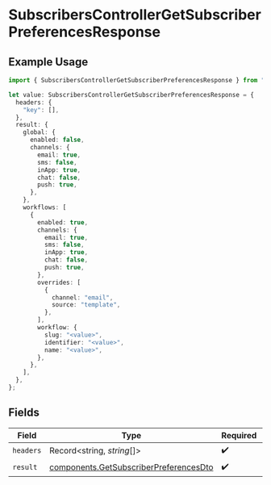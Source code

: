 # SubscribersControllerGetSubscriberPreferencesResponse

## Example Usage

```typescript
import { SubscribersControllerGetSubscriberPreferencesResponse } from "@novu/api/models/operations";

let value: SubscribersControllerGetSubscriberPreferencesResponse = {
  headers: {
    "key": [],
  },
  result: {
    global: {
      enabled: false,
      channels: {
        email: true,
        sms: false,
        inApp: true,
        chat: false,
        push: true,
      },
    },
    workflows: [
      {
        enabled: true,
        channels: {
          email: true,
          sms: false,
          inApp: true,
          chat: false,
          push: true,
        },
        overrides: [
          {
            channel: "email",
            source: "template",
          },
        ],
        workflow: {
          slug: "<value>",
          identifier: "<value>",
          name: "<value>",
        },
      },
    ],
  },
};
```

## Fields

| Field                                                                                            | Type                                                                                             | Required                                                                                         | Description                                                                                      |
| ------------------------------------------------------------------------------------------------ | ------------------------------------------------------------------------------------------------ | ------------------------------------------------------------------------------------------------ | ------------------------------------------------------------------------------------------------ |
| `headers`                                                                                        | Record<string, *string*[]>                                                                       | :heavy_check_mark:                                                                               | N/A                                                                                              |
| `result`                                                                                         | [components.GetSubscriberPreferencesDto](../../models/components/getsubscriberpreferencesdto.md) | :heavy_check_mark:                                                                               | N/A                                                                                              |